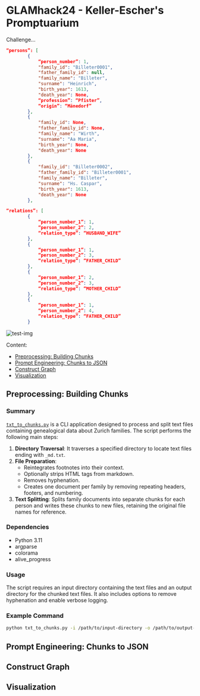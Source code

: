 # GLAMhack24 - Keller-Escher's Promptuarium

Challenge...
```json
“persons”: [
        {
            “person_number”: 1,
            "family_id": "Billeter0001",
            "father_family_id": null,
            "family_name": "Billeter",
            "surname": "Heinrich",
            "birth_year": 1613,
            "death_year": None,
            “profession”: “Pfister”,
            “origin”: “Mänedorf”
        },
        {
            "family_id": None,
            "father_family_id": None,
            "family_name": "Wirth",
            "surname": "Aa Maria",
            "birth_year": None,
            "death_year": None
        },
        {
            "family_id": "Billeter0002",
            "father_family_id": "Billeter0001",
            "family_name": "Billeter",
            "surname": "Hs. Caspar",
            "birth_year": 1613,
            "death_year": None
        },
```

```json
“relations”: [
        {
            “person_number_1”: 1, 
            “person_number_2”: 2, 
            “relation_type”: “HUSBAND_WIFE”
        },
        {
            “person_number_1”: 1,
            “person_number_2”: 3,
            “relation_type”: “FATHER_CHILD”
        },
        {
            “person_number_1”: 2,
            “person_number_2”: 3,
            “relation_type”: “MOTHER_CHILD”
        },
        {
            “person_number_1”: 1,
            “person_number_2”: 4,
            “relation_type”: “FATHER_CHILD”
        }
```
![test-img](/img/logo.png)

Content:
- [Preprocessing: Building Chunks](#preprocessing:-building-chunks)
- [Prompt Engineering: Chunks to JSON](#prompt-engineering:-chunks-to-json)
- [Construct Graph](#construct-graph)
- [Visualization](#visualization)


## Preprocessing: Building Chunks
### Summary

[`txt_to_chunks.py`](command:_github.copilot.openRelativePath?%5B%7B%22scheme%22%3A%22file%22%2C%22authority%22%3A%22%22%2C%22path%22%3A%22%2Fhome%2Frued%2Fcarl-escher-promptuarium%2Ftxt_to_chunks.py%22%2C%22query%22%3A%22%22%2C%22fragment%22%3A%22%22%7D%2C%22caa600a5-c058-4497-98ed-d7a3aee56710%22%5D "/home/rued/carl-escher-promptuarium/txt_to_chunks.py") is a CLI application designed to process and split text files containing genealogical data about Zurich families. The script performs the following main steps:

1. **Directory Traversal**: It traverses a specified directory to locate text files ending with `_md.txt`.
2. **File Preparation**:
   - Reintegrates footnotes into their context.
   - Optionally strips HTML tags from markdown.
   - Removes hyphenation.
   - Creates one document per family by removing repeating headers, footers, and numbering.
3. **Text Splitting**: Splits family documents into separate chunks for each person and writes these chunks to new files, retaining the original file names for reference.

### Dependencies
- Python 3.11
- argparse
- colorama
- alive_progress

### Usage
The script requires an input directory containing the text files and an output directory for the chunked text files. It also includes options to remove hyphenation and enable verbose logging.

### Example Command
```bash
python txt_to_chunks.py -i /path/to/input-directory -o /path/to/output-directory -rh -v
```

## Prompt Engineering: Chunks to JSON


## Construct Graph


## Visualization


